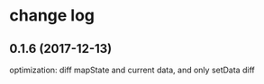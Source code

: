 # change log

## 0.1.6 (2017-12-13)
optimization: diff mapState and current data, and only setData diff